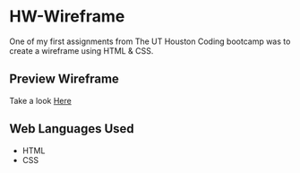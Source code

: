 # HW-Wireframe

One of my first assignments from The UT Houston Coding bootcamp was to create a wireframe using HTML & CSS.

## Preview Wireframe

Take a look [Here](https://kimjaydot.github.io/HW-Wireframe)

## Web Languages Used

* HTML
* CSS






